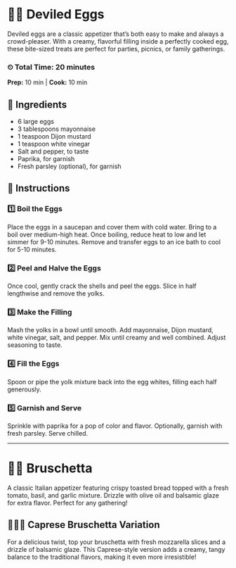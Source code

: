 # 🥚✨ Deviled Eggs

Deviled eggs are a classic appetizer that’s both easy to make and always a crowd-pleaser. With a creamy, flavorful filling inside a perfectly cooked egg, these bite-sized treats are perfect for parties, picnics, or family gatherings.

### ⏲ Total Time: 20 minutes

**Prep:** 10 min | **Cook:** 10 min

## 🛒 Ingredients

- 6 large eggs
- 3 tablespoons mayonnaise
- 1 teaspoon Dijon mustard
- 1 teaspoon white vinegar
- Salt and pepper, to taste
- Paprika, for garnish
- Fresh parsley (optional), for garnish

## 📝 Instructions

### 1️⃣ Boil the Eggs

Place the eggs in a saucepan and cover them with cold water. Bring to a boil over medium-high heat. Once boiling, reduce heat to low and let simmer for 9-10 minutes. Remove and transfer eggs to an ice bath to cool for 5-10 minutes.

### 2️⃣ Peel and Halve the Eggs

Once cool, gently crack the shells and peel the eggs. Slice in half lengthwise and remove the yolks.

### 3️⃣ Make the Filling

Mash the yolks in a bowl until smooth. Add mayonnaise, Dijon mustard, white vinegar, salt, and pepper. Mix until creamy and well combined. Adjust seasoning to taste.

### 4️⃣ Fill the Eggs

Spoon or pipe the yolk mixture back into the egg whites, filling each half generously.

### 5️⃣ Garnish and Serve

Sprinkle with paprika for a pop of color and flavor. Optionally, garnish with fresh parsley. Serve chilled.

---

# 🍅🥖 Bruschetta

A classic Italian appetizer featuring crispy toasted bread topped with a fresh tomato, basil, and garlic mixture. Drizzle with olive oil and balsamic glaze for extra flavor. Perfect for any gathering!

## 🍅🥖🧀 Caprese Bruschetta Variation

For a delicious twist, top your bruschetta with fresh mozzarella slices and a drizzle of balsamic glaze. This Caprese-style version adds a creamy, tangy balance to the traditional flavors, making it even more irresistible!
